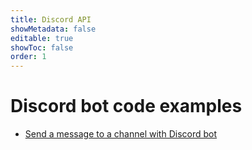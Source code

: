 ```yaml
---
title: Discord API
showMetadata: false
editable: true
showToc: false
order: 1
---
```


# Discord bot code examples

- [Send a message to a channel with Discord bot](SendMessage)
